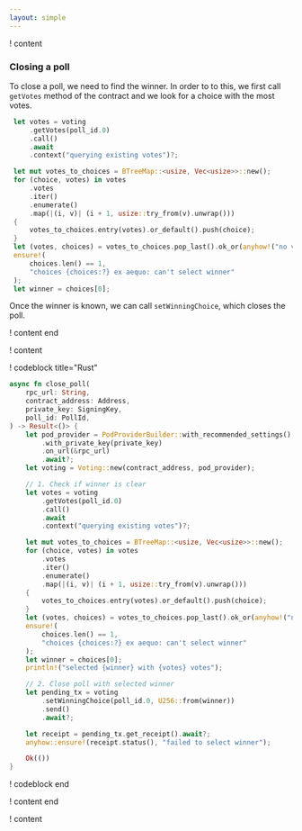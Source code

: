 ```yaml
---
layout: simple
---
```


! content

### Closing a poll

To close a poll, we need to find the winner. In order to to this, we first call `getVotes` method of the contract and we
look for a choice with the most votes.

```rust
 let votes = voting
     .getVotes(poll_id.0)
     .call()
     .await
     .context("querying existing votes")?;

 let mut votes_to_choices = BTreeMap::<usize, Vec<usize>>::new();
 for (choice, votes) in votes
     .votes
     .iter()
     .enumerate()
     .map(|(i, v)| (i + 1, usize::try_from(v).unwrap()))
 {
     votes_to_choices.entry(votes).or_default().push(choice);
 }
 let (votes, choices) = votes_to_choices.pop_last().ok_or(anyhow!("no votes yet"))?;
 ensure!(
     choices.len() == 1,
     "choices {choices:?} ex aequo: can't select winner"
 );
 let winner = choices[0];
```

Once the winner is known, we can call `setWinningChoice`, which closes the poll.

! content end

! content

! codeblock title="Rust"

```rust
async fn close_poll(
    rpc_url: String,
    contract_address: Address,
    private_key: SigningKey,
    poll_id: PollId,
) -> Result<()> {
    let pod_provider = PodProviderBuilder::with_recommended_settings()
        .with_private_key(private_key)
        .on_url(&rpc_url)
        .await?;
    let voting = Voting::new(contract_address, pod_provider);

    // 1. Check if winner is clear
    let votes = voting
        .getVotes(poll_id.0)
        .call()
        .await
        .context("querying existing votes")?;

    let mut votes_to_choices = BTreeMap::<usize, Vec<usize>>::new();
    for (choice, votes) in votes
        .votes
        .iter()
        .enumerate()
        .map(|(i, v)| (i + 1, usize::try_from(v).unwrap()))
    {
        votes_to_choices.entry(votes).or_default().push(choice);
    }
    let (votes, choices) = votes_to_choices.pop_last().ok_or(anyhow!("no votes yet"))?;
    ensure!(
        choices.len() == 1,
        "choices {choices:?} ex aequo: can't select winner"
    );
    let winner = choices[0];
    println!("selected {winner} with {votes} votes");

    // 2. Close poll with selected winner
    let pending_tx = voting
        .setWinningChoice(poll_id.0, U256::from(winner))
        .send()
        .await?;

    let receipt = pending_tx.get_receipt().await?;
    anyhow::ensure!(receipt.status(), "failed to select winner");

    Ok(())
}
```

! codeblock end

! content end

! content
